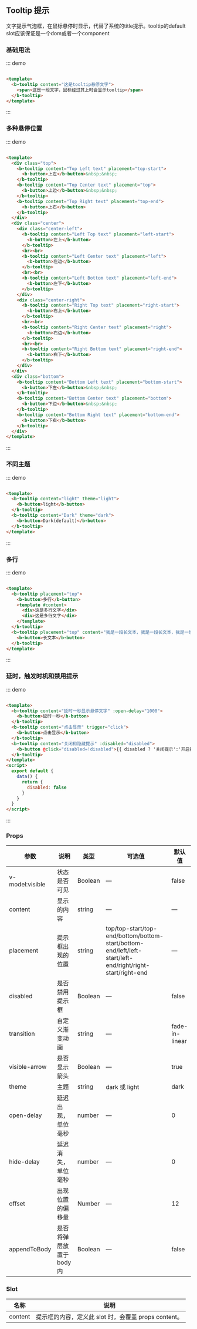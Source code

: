 ## Tooltip 提示

文字提示气泡框，在鼠标悬停时显示，代替了系统的title提示。tooltip的default slot应该保证是一个dom或者一个component

### 基础用法

::: demo

```html

<template>
  <b-tooltip content="这是tooltip悬停文字">
    <span>这是一段文字，鼠标经过其上时会显示tooltip</span>
  </b-tooltip>
</template>
```

:::

### 多种悬停位置

::: demo

```html

<template>
  <div class="top">
    <b-tooltip content="Top Left text" placement="top-start">
      <b-button>上左</b-button>&nbsp;&nbsp;
    </b-tooltip>
    <b-tooltip content="Top Center text" placement="top">
      <b-button>上边</b-button>&nbsp;&nbsp;
    </b-tooltip>
    <b-tooltip content="Top Right text" placement="top-end">
      <b-button>上右</b-button>
    </b-tooltip>
  </div>
  <div class="center">
    <div class="center-left">
      <b-tooltip content="Left Top text" placement="left-start">
        <b-button>左上</b-button>
      </b-tooltip>
      <br><br>
      <b-tooltip content="Left Center text" placement="left">
        <b-button>左边</b-button>
      </b-tooltip>
      <br><br>
      <b-tooltip content="Left Bottom text" placement="left-end">
        <b-button>左下</b-button>
      </b-tooltip>
    </div>
    <div class="center-right">
      <b-tooltip content="Right Top text" placement="right-start">
        <b-button>右上</b-button>
      </b-tooltip>
      <br><br>
      <b-tooltip content="Right Center text" placement="right">
        <b-button>右边</b-button>
      </b-tooltip>
      <br><br>
      <b-tooltip content="Right Bottom text" placement="right-end">
        <b-button>右下</b-button>
      </b-tooltip>
    </div>
  </div>
  <div class="bottom">
    <b-tooltip content="Bottom Left text" placement="bottom-start">
      <b-button>下左</b-button>&nbsp;&nbsp;
    </b-tooltip>
    <b-tooltip content="Bottom Center text" placement="bottom">
      <b-button>下边</b-button>&nbsp;&nbsp;
    </b-tooltip>
    <b-tooltip content="Bottom Right text" placement="bottom-end">
      <b-button>下右</b-button>
    </b-tooltip>
  </div>
</template>
```

:::

### 不同主题

::: demo

```html

<template>
  <b-tooltip content="light" theme="light">
    <b-button>light</b-button>
  </b-tooltip>
  <b-tooltip content="Dark" theme="dark">
    <b-button>Dark(default)</b-button>
  </b-tooltip>
</template>
```

:::

### 多行

::: demo

```html

<template>
  <b-tooltip placement="top">
    <b-button>多行</b-button>
    <template #content>
      <div>这是多行文字</div>
      <div>这是多行文字</div>
    </template>
  </b-tooltip>
  <b-tooltip placement="top" content="我是一段长文本，我是一段长文本，我是一段长文本，我是一段长文本，我是一段长文本，我是一段长文本">
    <b-button>长文本</b-button>
  </b-tooltip>
</template>
```

:::

### 延时，触发时机和禁用提示

::: demo

```html

<template>
  <b-tooltip content="延时一秒显示悬停文字" :open-delay="1000">
    <b-button>延时一秒</b-button>
  </b-tooltip>
  <b-tooltip content="点击显示" trigger="click">
    <b-button>点击显示</b-button>
  </b-tooltip>
  <b-tooltip content="关闭和隐藏提示" :disabled="disabled">
    <b-button @click="disabled=!disabled">{{ disabled ? '关闭提示':'开启提示'}}</b-button>
  </b-tooltip>
</template>
<script>
  export default {
    data() {
      return {
        disabled: false
      }
    }
  }
</script>
```

:::

### Props

| 参数      | 说明    | 类型      | 可选值       | 默认值   |
|---------- |-------- |---------- |-------------  |-------- |
| v-model:visible     | 状态是否可见   | Boolean  |  —   |  false   |
| content     | 显示的内容   | string  |  —   |   —   |
| placement     | 提示框出现的位置   | string  |  top/top-start/top-end/bottom/bottom-start/bottom-end/left/left-start/left-end/right/right-start/right-end   |   —   |
| disabled     | 是否禁用提示框   | Boolean  |  —   |   false   |
| transition | 自定义渐变动画   |  string     |  —   |   fade-in-linear   |
| visible-arrow     | 是否显示箭头  |  Boolean  |  —   |   true   |
| theme     | 主题   |  string  |  dark 或 light   |   dark   |
| open-delay     | 延迟出现，单位毫秒   | number  | — |   0    |
| hide-delay     | 延迟消失，单位毫秒   | number  | — |   0    |
| offset    | 出现位置的偏移量   |  Number |  — |    12     |
| appendToBody    | 是否将弹层放置于 body 内   | Boolean  |  —   |   false   |

### Slot

| 名称      | 说明    |
|---------- |-------- |
| content     | 提示框的内容，定义此 slot 时，会覆盖 props content。   |

